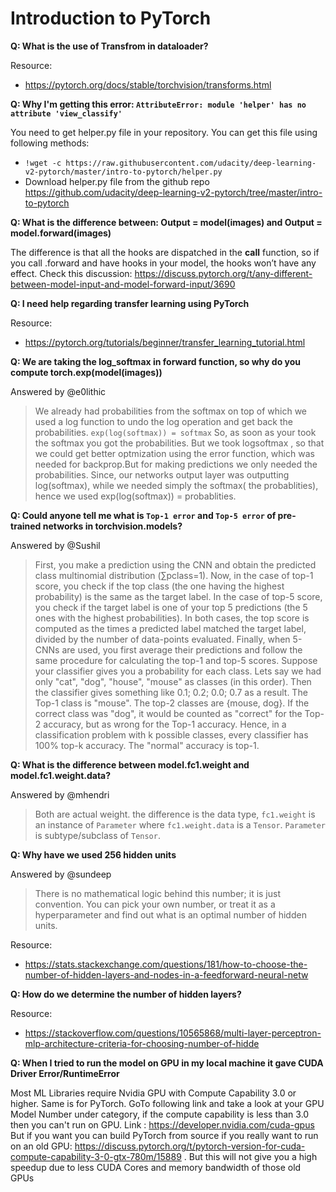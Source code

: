 # Introduction to PyTorch

**Q: What is the use of Transfrom in dataloader?**

  Resource:
-  https://pytorch.org/docs/stable/torchvision/transforms.html

**Q: Why I'm getting this error: `AttributeError: module 'helper' has no attribute 'view_classify'`**

  You need to get helper.py file in your repository. You can get this file using following methods:

-   `!wget -c https://raw.githubusercontent.com/udacity/deep-learning-v2-pytorch/master/intro-to-pytorch/helper.py`
-   Download helper.py file from the github repo https://github.com/udacity/deep-learning-v2-pytorch/tree/master/intro-to-pytorch

**Q: What is the difference between: Output = model(images) and Output = model.forward(images)**

  The difference is that all the hooks are dispatched in the __call__ function, so if you call .forward and have hooks in your model, the hooks won’t have any effect. Check this discussion: https://discuss.pytorch.org/t/any-different-between-model-input-and-model-forward-input/3690

**Q: I need help regarding transfer learning using PyTorch**

  Resource:
-  https://pytorch.org/tutorials/beginner/transfer_learning_tutorial.html

**Q: We are taking the log_softmax in forward function, so why do you compute torch.exp(model(images))**

  Answered by @e0lithic
  >We already had probabilities from the softmax on top of which we used a log function to undo the log operation and get back the probabilities.
`exp(log(softmax)) = softmax` So, as soon as your took the softmax you got the probabilities. But we took logsoftmax , so that we could get better optmization using the error function, which was needed for backprop.But for making predictions we only needed the probabilities. Since, our networks output layer was outputting log(softmax), while we needed simply the softmax( the probablities), hence we used exp(log(softmax)) = probablities.

**Q: Could anyone tell me what is `Top-1 error` and `Top-5 error` of pre-trained networks in torchvision.models?**

Answered by @Sushil

>First, you make a prediction using the CNN and obtain the predicted class multinomial distribution (∑pclass=1).
Now, in the case of top-1 score, you check if the top class (the one having the highest probability) is the same as the target label.
In the case of top-5 score, you check if the target label is one of your top 5 predictions (the 5 ones with the highest probabilities).
In both cases, the top score is computed as the times a predicted label matched the target label, divided by the number of data-points evaluated.
Finally, when 5-CNNs are used, you first average their predictions and follow the same procedure for calculating the top-1 and top-5 scores.
Suppose your classifier gives you a probability for each class. Lets say we had only "cat", "dog", "house", "mouse" as classes (in this order). Then the classifier gives something like
0.1; 0.2; 0.0; 0.7 as a result. The Top-1 class is "mouse". The top-2 classes are {mouse, dog}. If the correct class was "dog", it would be counted as "correct" for the Top-2 accuracy, but as wrong for the Top-1 accuracy.
Hence, in a classification problem with k possible classes, every classifier has 100% top-k accuracy. The "normal" accuracy is top-1.


**Q: What is the difference between model.fc1.weight and model.fc1.weight.data?**

Answered by @mhendri

>Both are actual weight. the difference is the data type, `fc1.weight` is an instance of `Parameter` where `fc1.weight.data` is a `Tensor`. `Parameter` is subtype/subclass of `Tensor`.

**Q: Why have we used 256 hidden units**

Answered by @sundeep

>There is no mathematical logic behind this number; it is just convention. You can pick your own number, or treat it as a hyperparameter and find out what is an optimal number of hidden units.

Resource:
-  https://stats.stackexchange.com/questions/181/how-to-choose-the-number-of-hidden-layers-and-nodes-in-a-feedforward-neural-netw

**Q: How do we determine the number of hidden layers?**

Resource:
-  https://stackoverflow.com/questions/10565868/multi-layer-perceptron-mlp-architecture-criteria-for-choosing-number-of-hidde

**Q: When I tried to run the model on GPU in my local machine it gave CUDA Driver Error/RuntimeError**
 
   Most ML Libraries require Nvidia GPU with Compute Capability 3.0 or higher. Same is for PyTorch. GoTo following link and take a look at your GPU Model Number under category, if the compute capability is less than 3.0 then you can't run on GPU. 
    Link :  https://developer.nvidia.com/cuda-gpus
    But if you want you can build PyTorch from source if you really want to run on an old GPU: https://discuss.pytorch.org/t/pytorch-version-for-cuda-compute-capability-3-0-gtx-780m/15889 . But this will not give you a high speedup due to less CUDA Cores and memory bandwidth of those old GPUs
  
  
